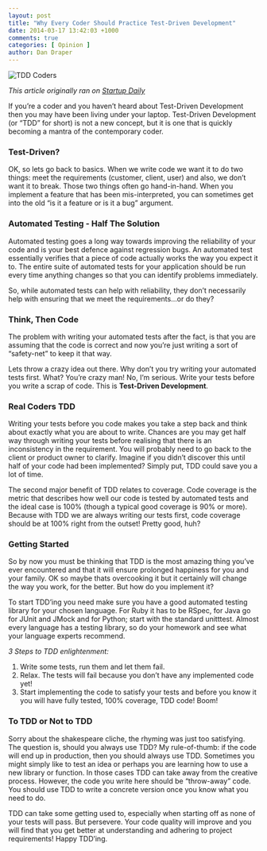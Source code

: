 ```yaml
---
layout: post
title: "Why Every Coder Should Practice Test-Driven Development"
date: 2014-03-17 13:42:03 +1000
comments: true
categories: [ Opinion ]
author: Dan Draper
---
```


![TDD Coders](/images/tdd-coders.png)

_This article originally ran on [Startup Daily](http://www.startupdaily.com.au/2014/03/every-coder-practice-test-driven-development/)_

If you’re a coder and you haven’t heard about Test-Driven Development then you may have been living under your laptop. Test-Driven Development (or “TDD” for short) is not a new concept, but it is one that is quickly becoming a mantra of the contemporary coder.

### Test-Driven?

OK, so lets go back to basics. When we write code we want it to do two things: meet the requirements (customer, client, user) and also, we don’t want it to break. Those two things often go hand-in-hand.  When you implement a feature that has been mis-interpreted, you can sometimes get into the old “is it a feature or is it a bug” argument.

### Automated Testing - Half The Solution

Automated testing goes a long way towards improving the reliability of your code and is your best defence against regression bugs. An automated test essentially verifies that a piece of code actually works the way you expect it to. The entire suite of automated tests for your application should be run every time anything changes so that you can identify problems immediately.

So, while automated tests can help with reliability, they don’t necessarily help with ensuring that we meet the requirements…or do they?

### Think, Then Code

The problem with writing your automated tests after the fact, is that you are assuming that the code is correct and now you’re just writing a sort of “safety-net” to keep it that way.

Lets throw a crazy idea out there. Why don’t you try writing your automated tests first. What? You’re crazy man! No, I’m serious. Write your tests before you write a scrap of code. This is **Test-Driven Development**.

### Real Coders TDD

Writing your tests before you code makes you take a step back and think about exactly what you are about to write. Chances are you may get half way through writing your tests before realising that there is an inconsistency in the requirement. You will probably need to go back to the client or product owner to clarify. Imagine if you didn’t discover this until half of your code had been implemented? Simply put, TDD could save you a lot of time.

The second major benefit of TDD relates to coverage. Code coverage is the metric that describes how well our code is tested by automated tests and the ideal case is 100% (though a typical good coverage is 90% or more). Because with TDD we are always writing our tests first, code coverage should be at 100% right from the outset! Pretty good, huh?

### Getting Started

So by now you must be thinking that TDD is the most amazing thing you’ve ever encountered and that it will ensure prolonged happiness for you and your family. OK so maybe thats overcooking it but it certainly will change the way you work, for the better. But how do you implement it?

To start TDD’ing you need make sure you have a good automated testing library for your chosen language. For Ruby it has to be RSpec, for Java go for JUnit and JMock and for Python; start with the standard unitttest. Almost every language has a testing library, so do your homework and see what your language experts recommend.

_3 Steps to TDD enlightenment:_

1. Write some tests, run them and let them fail.
1. Relax. The tests will fail because you don’t have any implemented code yet!
1. Start implementing the code to satisfy your tests and before you know it you will have fully tested, 100% coverage, TDD code! Boom!

### To TDD or Not to TDD

Sorry about the shakespeare cliche, the rhyming was just too satisfying. The question is, should you always use TDD? My rule-of-thumb: if the code will end up in production, then you should always use TDD. Sometimes you might simply like to test an idea or perhaps you are learning how to use a new library or function. In those cases TDD can take away from the creative process. However, the code you write here should be “throw-away” code. You should use TDD to write a concrete version once you know what you need to do.

TDD can take some getting used to, especially when starting off as none of your tests will pass. But persevere. Your code quality will improve and you will find that you get better at understanding and adhering to project requirements! Happy TDD’ing.
